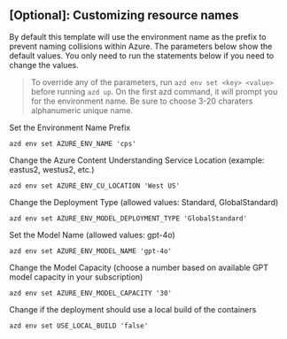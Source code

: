 ## [Optional]: Customizing resource names 

By default this template will use the environment name as the prefix to prevent naming collisions within Azure. The parameters below show the default values. You only need to run the statements below if you need to change the values. 


> To override any of the parameters, run `azd env set <key> <value>` before running `azd up`. On the first azd command, it will prompt you for the environment name. Be sure to choose 3-20 charaters alphanumeric unique name. 


Set the Environment Name Prefix
```shell
azd env set AZURE_ENV_NAME 'cps'
```

Change the Azure Content Understanding Service Location (example: eastus2, westus2, etc.)
```shell
azd env set AZURE_ENV_CU_LOCATION 'West US'
```

Change the Deployment Type (allowed values: Standard, GlobalStandard)
```shell
azd env set AZURE_ENV_MODEL_DEPLOYMENT_TYPE 'GlobalStandard'
```

Set the Model Name (allowed values: gpt-4o)
```shell
azd env set AZURE_ENV_MODEL_NAME 'gpt-4o'
```

Change the Model Capacity (choose a number based on available GPT model capacity in your subscription)
```shell
azd env set AZURE_ENV_MODEL_CAPACITY '30'
```

Change if the deployment should use a local build of the containers
```shell
azd env set USE_LOCAL_BUILD 'false'
```